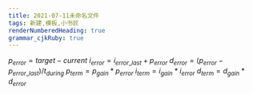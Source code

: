 ```yaml
---
title: 2021-07-11未命名文件 
tags: 新建,模板,小书匠
renderNumberedHeading: true
grammar_cjkRuby: true
---
```


$p_{error}= target - current$
$i_{error}=i_{error\_last} + p_{error}$
$d_{error}=(p_{error} - p_{error\_last})/t_{during}$
$p_{term} = p_{gain} * p_{error}$
$i_{term} = i_{gain} * i_{error}$
$d_{term} = d_{gain} * d_{error}$